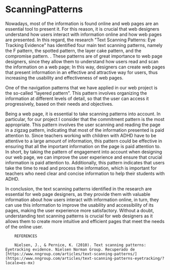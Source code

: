 # ScanningPatterns

Nowadays, most of the information is found online and web pages are an essential tool to present it. For this reason, it is crucial that web designers understand how users interact with information online and how web pages are presented. In this regard, the research "Text Scanning Patterns: Eye Tracking Evidence" has identified four main text scanning patterns, namely the F pattern, the spotted pattern, the layer cake pattern, and the compromise pattern. . These patterns are of great importance to web page designers, since they allow them to understand how users read and scan the information on a web page; In this way, designers can create web pages that present information in an effective and attractive way for users, thus increasing the usability and effectiveness of web pages.

One of the navigation patterns that we have applied in our web project is the so-called "layered pattern". This pattern involves organizing the information at different levels of detail, so that the user can access it progressively, based on their needs and objectives.

Being a web page, it is essential to take scanning patterns into account. In particular, for our project I consider that the commitment pattern is the most appropriate. This pattern involves the user scanning and reading the page in a zigzag pattern, indicating that most of the information presented is paid attention to. Since teachers working with children with ADHD have to be attentive to a large amount of information, this pattern could be effective in ensuring that all the important information on the page is paid attention to. In short, by taking the pattern of engagement into account when designing our web page, we can improve the user experience and ensure that crucial information is paid attention to. Additionally, this pattern indicates that users take the time to read and process the information, which is important for teachers who need clear and concise information to help their students with ADHD.

In conclusion, the text scanning patterns identified in the research are essential for web page designers, as they provide them with valuable information about how users interact with information online, in turn, they can use this information to improve the usability and accessibility of its pages, making the user experience more satisfactory. Without a doubt, understanding text scanning patterns is crucial for web designers as it allows them to create more intuitive and efficient pages that meet the needs of the online user.

        REFERENCES 

        Nielsen, J., & Pernice, K. (2010). Text scanning patterns: Eyetracking evidence. Nielsen Norman Group. Recuperado de [https://www.nngroup.com/articles/text-scanning-patterns/](https://www.nngroup.com/articles/text-scanning-patterns-eyetracking/?locale=es-mx)
